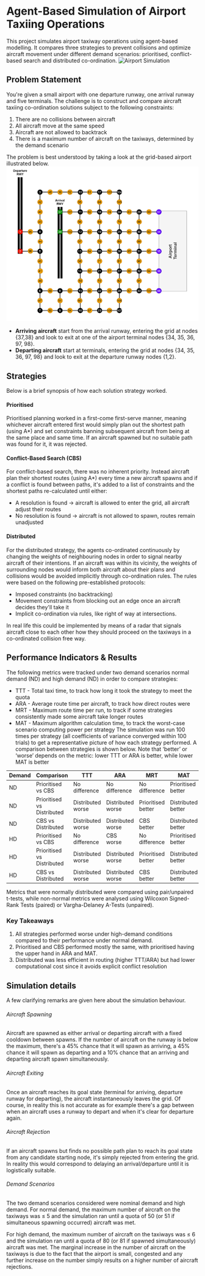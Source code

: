 # Agent-Based Simulation of Airport Taxiing Operations
This project simulates airport taxiway operations using agent-based modelling. It compares three strategies to prevent collisions and optimize aircraft movement under different demand scenarios: prioritised, conflict-based search and distributed co-ordination.
![Airport Simulation](Airport.gif)

## Problem Statement
You're given a small airport with one departure runway, one arrival runway and five terminals. The challenge is to construct and compare aircraft taxiing co-ordination solutions subject to the following constraints:
1. There are no collisions between aircraft
2. All aircraft move at the same speed
3. Aircraft are not allowed to backtrack
4. There is a maximum number of aircraft on the taxiways, determined by the demand scenario

The problem is best understood by taking a look at the grid-based airport illustrated below. 
![Airport Diagram](Airport.png)
- **Arriving aircraft** start from the arrival runway, entering the grid at nodes {37,38} and look to exit at one of the airport terminal nodes {34, 35, 36, 97, 98}.
- **Departing aircraft** start at terminals, entering the grid at nodes {34, 35, 36, 97, 98} and look to exit at the departure runway nodes {1,2}.

## Strategies
Below is a brief synopsis of how each solution strategy worked.
#### Prioritised
Prioritised planning worked in a first-come first-serve manner, meaning whichever aircraft entered first would simply plan out the shortest path (using A*) and set constraints banning subsequent aircraft from being at the same place and same time. If an aircraft spawned but no suitable path was found for it, it was rejected.

#### Conflict-Based Search (CBS)
For conflict-based search, there was no inherent priority. Instead aircraft plan their shortest routes (using A*) every time a new aircraft spawns and if a conflict is found between paths, it's added to a list of constraints and the shortest paths re-calculated until either: 
- A resolution is found → aircraft is allowed to enter the grid, all aircraft adjust their routes
- No resolution is found → aircraft is not allowed to spawn, routes remain unadjusted

#### Distributed
For the distributed strategy, the agents co-ordinated continuously by changing the weights of neighbouring nodes in order to signal nearby aircraft of their intentions. If an aircraft was within its vicinity, the weights of surrounding nodes would inform both aircraft about their plans and collisions would be avoided implicitly through co-ordination rules. The rules were based on the following pre-established protocols:
- Imposed constraints (no backtracking)
- Movement constraints from blocking out an edge once an aircraft decides they'll take it
- Implicit co-ordination via rules, like right of way at intersections. 

In real life this could be implemented by means of a radar that signals aircraft close to each other how they should proceed on the taxiways in a co-ordinated collision free way.

## Performance Indicators & Results
The following metrics were tracked under two demand scenarios normal demand (ND) and high demand (ND) in order to compare strategies:
- TTT - Total taxi time, to track how long it took the strategy to meet the quota
- ARA - Average route time per aircraft, to track how direct routes were
- MRT - Maximum route time per run, to track if some strategies consistently made some aircraft take longer routes
- MAT - Maximum algorithm calculation time, to track the worst-case scenario computing power per strategy
The simulation was run 100 times per strategy (all coefficients of variance converged within 100 trials) to get a representative picture of how each strategy performed. A comparison between strategies is shown below. Note that ‘better’ or ‘worse’ depends on the metric: lower TTT or ARA is better, while lower MAT is better

| Demand | Comparison                 | TTT               | ARA               | MRT                | MAT                |
| ------ | -------------------------- | ----------------- | ----------------- | ------------------ | ------------------ |
| ND     | Prioritised vs CBS         | No difference     | No difference     | No difference      | Prioritised better |
| ND     | Prioritised vs Distributed | Distributed worse | Distributed worse | Prioritised better | Distributed better |
| ND     | CBS vs Distributed         | Distributed worse | Distributed worse | CBS better         | Distributed better |
| HD     | Prioritised vs CBS         | No difference     | CBS worse         | No difference      | Prioritised better |
| HD     | Prioritised vs Distributed | Distributed worse | Distributed worse | Prioritised better | Distributed better |
| HD     | CBS vs Distributed         | Distributed worse | Distributed worse | CBS better         | Distributed better |
Metrics that were normally distributed were compared using pair/unpaired t-tests, while non-normal metrics were analysed using Wilcoxon Signed-Rank Tests (paired) or Vargha-Delaney A-Tests (unpaired).

### Key Takeaways
1. All strategies performed worse under high-demand conditions compared to their performance under normal demand. 
2. Prioritised and CBS performed mostly the same, with prioritised having the upper hand in ARA and MAT.
3. Distributed was less efficient in routing (higher TTT/ARA) but had lower computational cost since it avoids explicit conflict resolution

## Simulation details
A few clarifying remarks are given here about the simulation behaviour.
###### Aircraft Spawning
Aircraft are spawned as either arrival or departing aircraft with a fixed cooldown between spawns. If the number of aircraft on the runway is below the maximum, there's a 45% chance that it will spawn as arriving, a 45% chance it will spawn as departing and a 10% chance that an arriving and departing aircraft spawn simultaneously.
###### Aircraft Exiting
Once an aircraft reaches its goal state (terminal for arriving, departure runway for departing), the aircraft instantaneously leaves the grid. Of course, in reality this is not accurate as for example there's a gap between when an aircraft uses a runway to depart and when it's clear for departure again.
###### Aircraft Rejection
If an aircraft spawns but finds no possible path plan to reach its goal state from any candidate starting node, it's simply rejected from entering the grid. In reality this would correspond to delaying an arrival/departure until it is logistically suitable. 
###### Demand Scenarios
The two demand scenarios considered were nominal demand and high demand. 
For normal demand, the maximum number of aircraft on the taxiways was ≤ 5 and the simulation ran until a quota of 50 (or 51 if simultaneous spawning occurred) aircraft was met.

For high demand, the maximum number of aircraft on the taxiways was ≤ 6 and the simulation ran until a quota of 80 (or 81 if spawned simultaneously) aircraft was met. The marginal increase in the number of aircraft on the taxiways is due to the fact that the airport is small, congested and any further increase on the number simply results on a higher number of aircraft rejections.
